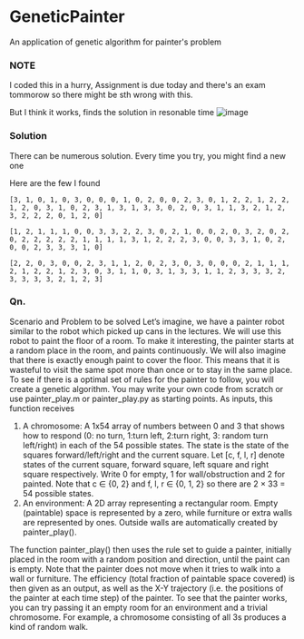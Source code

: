 # GeneticPainter
An application of genetic algorithm for painter's problem

### NOTE
I coded this in a hurry, Assignment is due today and there's an exam tommorow so there might be sth wrong with this.

But I think it works, finds the solution in resonable time
![image](https://user-images.githubusercontent.com/69170305/227851368-239bb876-f564-4169-a642-d4ed1fd69688.png)

### Solution
There can be numerous solution. Every time you try, you might find a new one

Here are the few I found
```
[3, 1, 0, 1, 0, 3, 0, 0, 0, 1, 0, 2, 0, 0, 2, 3, 0, 1, 2, 2, 1, 2, 2, 1, 2, 0, 3, 1, 0, 2, 3, 1, 3, 1, 3, 3, 0, 2, 0, 3, 1, 1, 3, 2, 1, 2, 3, 2, 2, 2, 0, 1, 2, 0]
```

```
[1, 2, 1, 1, 1, 0, 0, 3, 3, 2, 2, 3, 0, 2, 1, 0, 0, 2, 0, 3, 2, 0, 2, 0, 2, 2, 2, 2, 2, 1, 1, 1, 1, 3, 1, 2, 2, 2, 3, 0, 0, 3, 3, 1, 0, 2, 0, 0, 2, 3, 3, 3, 1, 0]
```

```
[2, 2, 0, 3, 0, 0, 2, 3, 1, 1, 2, 0, 2, 3, 0, 3, 0, 0, 0, 2, 1, 1, 1, 2, 1, 2, 2, 1, 2, 3, 0, 3, 1, 1, 0, 3, 1, 3, 3, 1, 1, 2, 3, 3, 3, 2, 3, 3, 3, 3, 2, 1, 2, 3]
```


### Qn.
Scenario and Problem to be solved
Let’s imagine, we have a painter robot similar to the robot which picked up cans in the lectures.
We will use this robot to paint the floor of a room. To make it interesting, the painter starts at a
random place in the room, and paints continuously. We will also imagine that there is exactly
enough paint to cover the floor. This means that it is wasteful to visit the same spot more than
once or to stay in the same place. To see if there is a optimal set of rules for the painter to follow,
you will create a genetic algorithm. You may write your own code from scratch or use
painter_play.m or painter_play.py as starting points.
As inputs, this function receives
1. A chromosome: A 1x54 array of numbers between 0 and 3 that shows how to respond
(0: no turn, 1:turn left, 2:turn right, 3: random turn left/right) in each of the 54 possible
states. The state is the state of the squares forward/left/right and the current square. Let
[c, f, l, r] denote states of the current square, forward square, left square and right square
respectively. Write 0 for empty, 1 for wall/obstruction and 2 for painted.
Note that c ∈ {0, 2} and f, l, r ∈ {0, 1, 2} so there are 2 × 33 = 54 possible states.
2. An environment: A 2D array representing a rectangular room. Empty (paintable) space is
represented by a zero, while furniture or extra walls are represented by ones. Outside
walls are automatically created by painter_play().

The function painter_play() then uses the rule set to guide a painter, initially placed in the room
with a random position and direction, until the paint can is empty. Note that the painter does not
move when it tries to walk into a wall or furniture. The efficiency (total fraction of paintable
space covered) is then given as an output, as well as the X-Y trajectory (i.e. the positions of the
painter at each time step) of the painter. To see that the painter works, you can try passing it an
empty room for an environment and a trivial chromosome. For example, a chromosome
consisting of all 3s produces a kind of random walk. 
